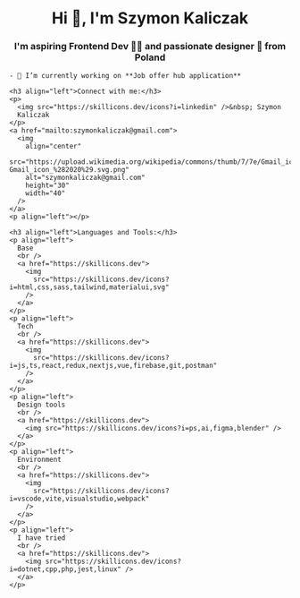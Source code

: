  <h1 align="center">Hi 👋, I'm Szymon Kaliczak</h1>
    <h3 align="center">
      I'm aspiring Frontend Dev 👨‍💻 and passionate designer 🎨 from Poland
    </h3>

    - 🔭 I’m currently working on **Job offer hub application**

    <h3 align="left">Connect with me:</h3>
    <p>
      <img src="https://skillicons.dev/icons?i=linkedin" />&nbsp; Szymon
      Kaliczak
    </p>
    <a href="mailto:szymonkaliczak@gmail.com">
      <img
        align="center"
        src="https://upload.wikimedia.org/wikipedia/commons/thumb/7/7e/Gmail_icon_%282020%29.svg/2560px-Gmail_icon_%282020%29.svg.png"
        alt="szymonkaliczak@gmail.com"
        height="30"
        width="40"
      />
    </a>
    <p align="left"></p>

    <h3 align="left">Languages and Tools:</h3>
    <p align="left">
      Base
      <br />
      <a href="https://skillicons.dev">
        <img
          src="https://skillicons.dev/icons?i=html,css,sass,tailwind,materialui,svg"
        />
      </a>
    </p>
    <p align="left">
      Tech
      <br />
      <a href="https://skillicons.dev">
        <img
          src="https://skillicons.dev/icons?i=js,ts,react,redux,nextjs,vue,firebase,git,postman"
        />
      </a>
    </p>
    <p align="left">
      Design tools
      <br />
      <a href="https://skillicons.dev">
        <img src="https://skillicons.dev/icons?i=ps,ai,figma,blender" />
      </a>
    </p>
    <p align="left">
      Environment
      <br />
      <a href="https://skillicons.dev">
        <img
          src="https://skillicons.dev/icons?i=vscode,vite,visualstudio,webpack"
        />
      </a>
    </p>
    <p align="left">
      I have tried
      <br />
      <a href="https://skillicons.dev">
        <img src="https://skillicons.dev/icons?i=dotnet,cpp,php,jest,linux" />
      </a>
    </p>
